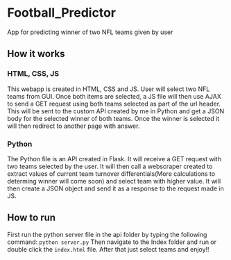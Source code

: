 # Football_Predictor
App for predicting winner of two NFL teams given by user


## How it works

### HTML, CSS, JS
This webapp is created in HTML, CSS and JS. User will select two NFL teams from GUI. Once both items are selected, a JS file will then use AJAX to send a GET request using both teams selected as part of the url header. This will be sent to the custom API created by me in Python and get a JSON body for the selected winner of both teams. Once the winner is selected it will then redirect to another page with answer.

### Python
The Python file is an API created in Flask. It will receive a GET request with two teams selected by the user. It will then call a webscraper created to extract values of current team turnover differentials(More calculations to determing winner will come soon) and select team with higher value. It will then create a JSON object and send it as a response to the request made in JS.

## How to run
First run the python server file in the api folder by typing the following command:
`python server.py`
Then navigate to the Index folder and run or double click the `index.html` file. After that just select teams and enjoy!!
